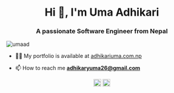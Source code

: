 <!--
**umaad/umaad** is a ✨ _special_ ✨ repository because its `README.md` (this file) appears on your GitHub profile.

Here are some ideas to get you started:

- 🔭 I’m currently working on ...
- 🌱 I’m currently learning ...
- 👯 I’m looking to collaborate on ...
- 🤔 I’m looking for help with ...
- 💬 Ask me about ...
- 📫 How to reach me: ...
- 😄 Pronouns: ...
- ⚡ Fun fact: ...
-->
<h1 align="center">Hi 👋, I'm Uma Adhikari</h1>
<h3 align="center">A passionate Software Engineer from Nepal</h3>
<p align="left"> <img src="https://komarev.com/ghpvc/?username=umaad" alt="umaad" /> </p>
<link rel="stylesheet" href="https://cdn.jsdelivr.net/gh/konpa/devicon@master/devicon.min.css">

- 👨‍💻 My portfolio is available at [adhikariuma.com.np](adhikariuma.com.np)

- 📫 How to reach me **adhikaryuma26@gmail.com**

<i class="devicon-c-plain"></i>

<p align="center">
<a href="https://twitter.com/ad__uma" target="blank"><img align="center" src="https://cdn.jsdelivr.net/npm/simple-icons@3.0.1/icons/twitter.svg" alt="ad__uma" height="20" width="20" /></a>
<a href="https://linkedin.com/in/uma adhikary" target="blank"><img align="center" src="https://cdn.jsdelivr.net/npm/simple-icons@3.0.1/icons/linkedin.svg" alt="uma adhikary" height="20" width="20" /></a>
</p>
